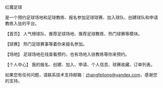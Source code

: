 红魔足球

是一个预约足球场地和足球教练、报名参加足球球赛、加入球队、创建球队和申请教练入驻的平台。

【首页】 人气榜球队、推荐足球场地、推荐足球教练、热门球赛等模块。

【球赛】 热门足球赛事等着你来报名参加。

【场地】 足球场地在线查看预约，也有场地入驻教练等你来预约。

【个人中心】 我的报名、创建、加入、申请、个人信息、球赛收藏、订单列表。

如果您有任何问题，请联系技术支持邮箱：zhangfeilong@yandex.com，感谢您的支持。
